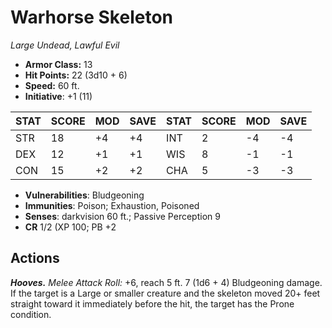 # Warhorse Skeleton

*Large Undead, Lawful Evil*

- **Armor Class:** 13
- **Hit Points:** 22 (3d10 + 6)
- **Speed:** 60 ft.
- **Initiative**: +1 (11)

|STAT|SCORE|MOD|SAVE|STAT|SCORE|MOD|SAVE|
| --- | --- | --- | ---- |---| --- | --- | ---- |
| STR | 18 | +4 | +4 | INT | 2 | -4 | -4 |
| DEX | 12 | +1 | +1 | WIS | 8 | -1 | -1 |
| CON | 15 | +2 | +2 | CHA | 5 | -3 | -3 |

- **Vulnerabilities**: Bludgeoning
- **Immunities**: Poison; Exhaustion, Poisoned
- **Senses**: darkvision 60 ft.; Passive Perception 9
- **CR** 1/2 (XP 100; PB +2

## Actions

***Hooves.*** *Melee Attack Roll:* +6, reach 5 ft. 7 (1d6 + 4) Bludgeoning damage. If the target is a Large or smaller creature and the skeleton moved 20+ feet straight toward it immediately before the hit, the target has the Prone condition.

